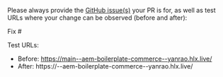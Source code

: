 Please always provide the [GitHub issue(s)](../issues) your PR is for, as well as test URLs where your change can be observed (before and after):

Fix #<gh-issue-id>

Test URLs:
- Before: https://main--aem-boilerplate-commerce--yanrao.hlx.live/
- After: https://<branch>--aem-boilerplate-commerce--yanrao.hlx.live/
